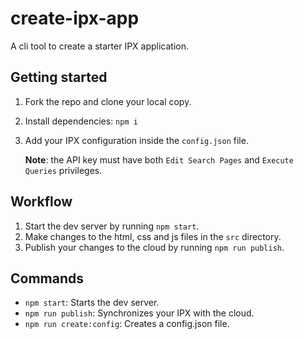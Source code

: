# create-ipx-app

A cli tool to create a starter IPX application.


## Getting started

1. Fork the repo and clone your local copy.
2. Install dependencies: `npm i`
3. Add your IPX configuration inside the `config.json` file.

    **Note**: the API key must have both `Edit Search Pages` and `Execute Queries` privileges.


## Workflow

1. Start the dev server by running `npm start`.
2. Make changes to the html, css and js files in the `src` directory.
3. Publish your changes to the cloud by running `npm run publish`.


## Commands

- `npm start`: Starts the dev server.
- `npm run publish`: Synchronizes your IPX with the cloud.
- `npm run create:config`: Creates a config.json file.
